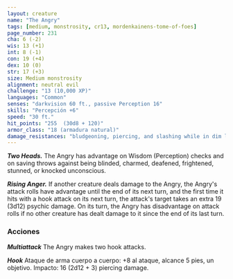 ```yaml
---
layout: creature
name: "The Angry"
tags: [medium, monstrosity, cr13, mordenkainens-tome-of-foes]
page_number: 231
cha: 6 (-2)
wis: 13 (+1)
int: 8 (-1)
con: 19 (+4)
dex: 10 (0)
str: 17 (+3)
size: Medium monstrosity
alignment: neutral evil
challenge: "13 (10,000 XP)"
languages: "Common"
senses: "darkvision 60 ft., passive Perception 16"
skills: "Percepción +6"
speed: "30 ft."
hit_points: "255  (30d8 + 120)"
armor_class: "18 (armadura natural)"
damage_resistances: "bludgeoning, piercing, and slashing while in dim light or darkness"
---
```


***Two Heads.*** The Angry has advantage on Wisdom (Perception) checks and on saving throws against being blinded, charmed, deafened, frightened, stunned, or knocked unconscious.

***Rising Anger.*** If another creature deals damage to the Angry, the Angry's attack rolls have advantage until the end of its next turn, and the first time it hits with a hook attack on its next turn, the attack's target takes an extra 19 (3d12) psychic damage.
On its turn, the Angry has disadvantage on attack rolls if no other creature has dealt damage to it since the end of its last turn.

### Acciones

***Multiattack*** The Angry makes two hook attacks.

***Hook*** Ataque de arma cuerpo a cuerpo: +8 al ataque, alcance 5 pies, un objetivo. Impacto: 16 (2d12 + 3) piercing damage.